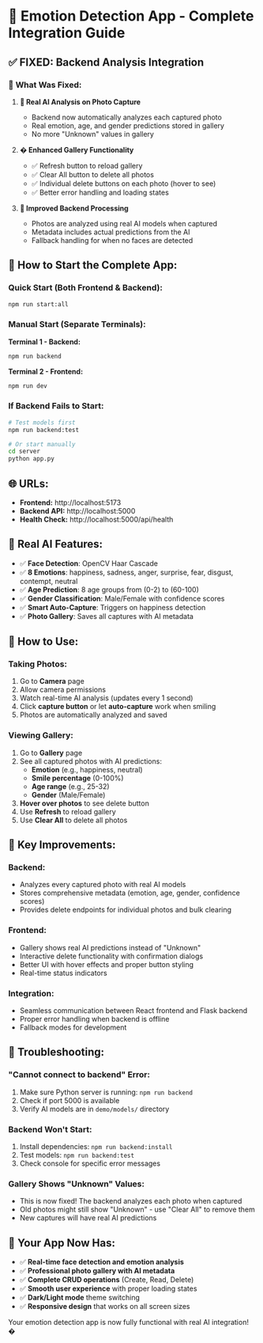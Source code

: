 # 🚀 Emotion Detection App - Complete Integration Guide

## ✅ **FIXED: Backend Analysis Integration**

### 🔧 **What Was Fixed:**

1. **🧠 Real AI Analysis on Photo Capture**
   - Backend now automatically analyzes each captured photo
   - Real emotion, age, and gender predictions stored in gallery
   - No more "Unknown" values in gallery

2. **� Enhanced Gallery Functionality**
   - ✅ Refresh button to reload gallery
   - ✅ Clear All button to delete all photos
   - ✅ Individual delete buttons on each photo (hover to see)
   - ✅ Better error handling and loading states

3. **🔄 Improved Backend Processing**
   - Photos are analyzed using real AI models when captured
   - Metadata includes actual predictions from the AI
   - Fallback handling for when no faces are detected

## 🚀 **How to Start the Complete App:**

### **Quick Start (Both Frontend & Backend):**
```bash
npm run start:all
```

### **Manual Start (Separate Terminals):**

**Terminal 1 - Backend:**
```bash
npm run backend
```

**Terminal 2 - Frontend:**
```bash
npm run dev
```

### **If Backend Fails to Start:**
```bash
# Test models first
npm run backend:test

# Or start manually
cd server
python app.py
```

## 🌐 **URLs:**
- **Frontend:** http://localhost:5173
- **Backend API:** http://localhost:5000
- **Health Check:** http://localhost:5000/api/health

## 🧠 **Real AI Features:**
- ✅ **Face Detection**: OpenCV Haar Cascade
- ✅ **8 Emotions**: happiness, sadness, anger, surprise, fear, disgust, contempt, neutral
- ✅ **Age Prediction**: 8 age groups from (0-2) to (60-100)
- ✅ **Gender Classification**: Male/Female with confidence scores
- ✅ **Smart Auto-Capture**: Triggers on happiness detection
- ✅ **Photo Gallery**: Saves all captures with AI metadata

## 📱 **How to Use:**

### **Taking Photos:**
1. Go to **Camera** page
2. Allow camera permissions
3. Watch real-time AI analysis (updates every 1 second)
4. Click **capture button** or let **auto-capture** work when smiling
5. Photos are automatically analyzed and saved

### **Viewing Gallery:**
1. Go to **Gallery** page
2. See all captured photos with AI predictions:
   - **Emotion** (e.g., happiness, neutral)
   - **Smile percentage** (0-100%)
   - **Age range** (e.g., 25-32)
   - **Gender** (Male/Female)
3. **Hover over photos** to see delete button
4. Use **Refresh** to reload gallery
5. Use **Clear All** to delete all photos

## 🎯 **Key Improvements:**

### **Backend:**
- Analyzes every captured photo with real AI models
- Stores comprehensive metadata (emotion, age, gender, confidence scores)
- Provides delete endpoints for individual photos and bulk clearing

### **Frontend:**
- Gallery shows real AI predictions instead of "Unknown"
- Interactive delete functionality with confirmation dialogs
- Better UI with hover effects and proper button styling
- Real-time status indicators

### **Integration:**
- Seamless communication between React frontend and Flask backend
- Proper error handling when backend is offline
- Fallback modes for development

## 🐛 **Troubleshooting:**

### **"Cannot connect to backend" Error:**
1. Make sure Python server is running: `npm run backend`
2. Check if port 5000 is available
3. Verify AI models are in `demo/models/` directory

### **Backend Won't Start:**
1. Install dependencies: `npm run backend:install`
2. Test models: `npm run backend:test`
3. Check console for specific error messages

### **Gallery Shows "Unknown" Values:**
- This is now fixed! The backend analyzes each photo when captured
- Old photos might still show "Unknown" - use "Clear All" to remove them
- New captures will have real AI predictions

## 🎉 **Your App Now Has:**
- ✅ **Real-time face detection and emotion analysis**
- ✅ **Professional photo gallery with AI metadata**
- ✅ **Complete CRUD operations** (Create, Read, Delete)
- ✅ **Smooth user experience** with proper loading states
- ✅ **Dark/Light mode** theme switching
- ✅ **Responsive design** that works on all screen sizes

Your emotion detection app is now fully functional with real AI integration! �